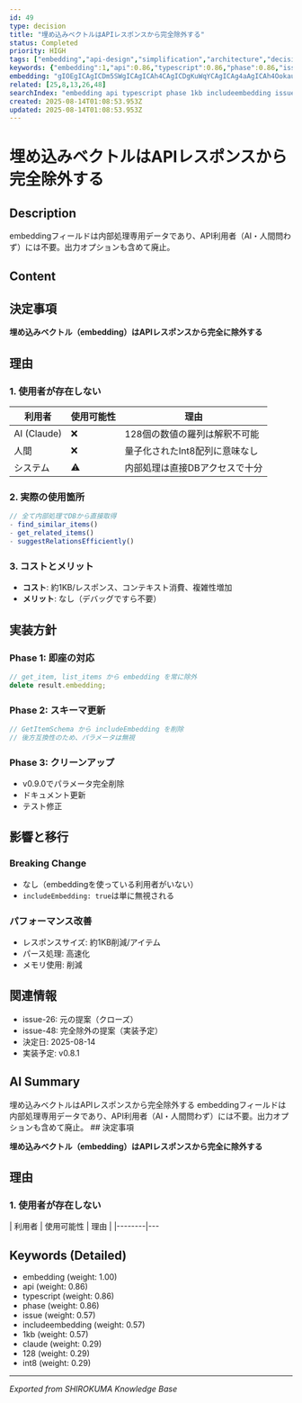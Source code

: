 ```yaml
---
id: 49
type: decision
title: "埋め込みベクトルはAPIレスポンスから完全除外する"
status: Completed
priority: HIGH
tags: ["embedding","api-design","simplification","architecture","decision"]
keywords: {"embedding":1,"api":0.86,"typescript":0.86,"phase":0.86,"issue":0.57}
embedding: "gIOEgICAgICDm5SWgICAgICAh4CAgICDgKuWqYCAgICAg4aAgICAh4OokauAgICAgIuDgICAgISLqYeagICAgICPgICAgICHhZuAhYCAgICAjICAgICAhoySg4CAgICAgI+AgICAgIOPhI6PgICAgICKgYCAgICAioiWg4CAgIA="
related: [25,8,13,26,48]
searchIndex: "embedding api typescript phase 1kb includeembedding issue claude 128 int8"
created: 2025-08-14T01:08:53.953Z
updated: 2025-08-14T01:08:53.953Z
---
```


# 埋め込みベクトルはAPIレスポンスから完全除外する

## Description

embeddingフィールドは内部処理専用データであり、API利用者（AI・人間問わず）には不要。出力オプションも含めて廃止。

## Content

## 決定事項

**埋め込みベクトル（embedding）はAPIレスポンスから完全に除外する**

## 理由

### 1. 使用者が存在しない
| 利用者 | 使用可能性 | 理由 |
|--------|------------|------|
| AI (Claude) | ❌ | 128個の数値の羅列は解釈不可能 |
| 人間 | ❌ | 量子化されたInt8配列に意味なし |
| システム | ⚠️ | 内部処理は直接DBアクセスで十分 |

### 2. 実際の使用箇所
```typescript
// 全て内部処理でDBから直接取得
- find_similar_items()
- get_related_items()  
- suggestRelationsEfficiently()
```

### 3. コストとメリット
- **コスト**: 約1KB/レスポンス、コンテキスト消費、複雑性増加
- **メリット**: なし（デバッグですら不要）

## 実装方針

### Phase 1: 即座の対応
```typescript
// get_item, list_items から embedding を常に除外
delete result.embedding;
```

### Phase 2: スキーマ更新
```typescript
// GetItemSchema から includeEmbedding を削除
// 後方互換性のため、パラメータは無視
```

### Phase 3: クリーンアップ
- v0.9.0でパラメータ完全削除
- ドキュメント更新
- テスト修正

## 影響と移行

### Breaking Change
- なし（embeddingを使っている利用者がいない）
- `includeEmbedding: true`は単に無視される

### パフォーマンス改善
- レスポンスサイズ: 約1KB削減/アイテム
- パース処理: 高速化
- メモリ使用: 削減

## 関連情報
- issue-26: 元の提案（クローズ）
- issue-48: 完全除外の提案（実装予定）
- 決定日: 2025-08-14
- 実装予定: v0.8.1

## AI Summary

埋め込みベクトルはAPIレスポンスから完全除外する embeddingフィールドは内部処理専用データであり、API利用者（AI・人間問わず）には不要。出力オプションも含めて廃止。 ## 決定事項

**埋め込みベクトル（embedding）はAPIレスポンスから完全に除外する**

## 理由

### 1. 使用者が存在しない
| 利用者 | 使用可能性 | 理由 |
|--------|---

## Keywords (Detailed)

- embedding (weight: 1.00)
- api (weight: 0.86)
- typescript (weight: 0.86)
- phase (weight: 0.86)
- issue (weight: 0.57)
- includeembedding (weight: 0.57)
- 1kb (weight: 0.57)
- claude (weight: 0.29)
- 128 (weight: 0.29)
- int8 (weight: 0.29)

---
*Exported from SHIROKUMA Knowledge Base*
